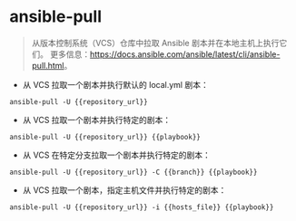 # ansible-pull

> 从版本控制系统（VCS）仓库中拉取 Ansible 剧本并在本地主机上执行它们。
> 更多信息：<https://docs.ansible.com/ansible/latest/cli/ansible-pull.html>。

- 从 VCS 拉取一个剧本并执行默认的 local.yml 剧本：

`ansible-pull -U {{repository_url}}`

- 从 VCS 拉取一个剧本并执行特定的剧本：

`ansible-pull -U {{repository_url}} {{playbook}}`

- 从 VCS 在特定分支拉取一个剧本并执行特定的剧本：

`ansible-pull -U {{repository_url}} -C {{branch}} {{playbook}}`

- 从 VCS 拉取一个剧本，指定主机文件并执行特定的剧本：

`ansible-pull -U {{repository_url}} -i {{hosts_file}} {{playbook}}`